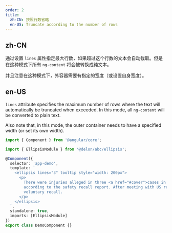 ```yaml
---
order: 2
title:
  zh-CN: 按照行数省略
  en-US: Truncate according to the number of rows
---
```


## zh-CN

通过设置 `lines` 属性指定最大行数，如果超过这个行数的文本会自动截取。但是在这种模式下所有 `ng-content` 将会被转换成纯文本。

并且注意在这种模式下，外容器需要有指定的宽度（或设置自身宽度）。

## en-US

`lines` attribute specifies the maximum number of rows where the text will automatically be truncated when exceeded. In this mode, all `ng-content` will be converted to plain text.

Also note that, in this mode, the outer container needs to have a specified width (or set its own width).

```ts
import { Component } from '@angular/core';

import { EllipsisModule } from '@delon/abc/ellipsis';

@Component({
  selector: 'app-demo',
  template: `
    <ellipsis lines="3" tooltip style="width: 200px">
      <p>
        There were injuries alleged in three <a href="#cover">cases in 2015</a>, and a fourth incident in September,
        according to the safety recall report. After meeting with US regulators in October, the firm decided to issue a
        voluntary recall.
      </p>
    </ellipsis>
  `,
  standalone: true,
  imports: [EllipsisModule]
})
export class DemoComponent {}
```
